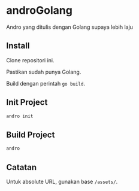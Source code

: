 # androGolang

Andro yang ditulis dengan Golang supaya lebih laju

## Install

Clone repositori ini.

Pastikan sudah punya Golang.

Build dengan perintah `go build`.

## Init Project

```bash
andro init
```

## Build Project

```bash
andro
```

## Catatan

Untuk absolute URL, gunakan base `/assets/`.

<!-- blog start -->
<!-- blog end -->
